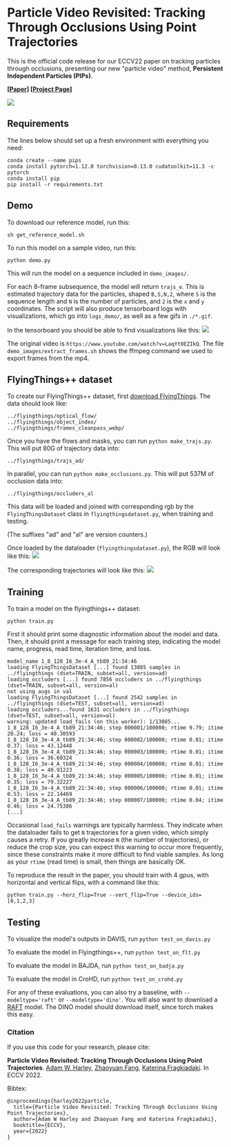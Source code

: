 # Particle Video Revisited: Tracking Through Occlusions Using Point Trajectories

This is the official code release for our ECCV22 paper on tracking particles through occlusions, presenting our new "particle video" method, **Persistent Independent Particles (PIPs)**. 

**[[Paper](https://arxiv.org/abs/2204.04153)] [[Project Page](https://particle-video-revisited.github.io/)]**

<img src='https://particle-video-revisited.github.io/images/fig1.jpg'>


## Requirements

The lines below should set up a fresh environment with everything you need: 
```
conda create --name pips
conda install pytorch=1.12.0 torchvision=0.13.0 cudatoolkit=11.3 -c pytorch
conda install pip
pip install -r requirements.txt
```

## Demo

To download our reference model, run this:

```
sh get_reference_model.sh
```

To run this model on a sample video, run this:
```
python demo.py
```

This will run the model on a sequence included in `demo_images/`.

For each 8-frame subsequence, the model will return `trajs_e`. This is estimated trajectory data for the particles, shaped `B,S,N,2`, where `S` is the sequence length and `N` is the number of particles, and `2` is the `x` and `y` coordinates. The script will also produce tensorboard logs with visualizations, which go into `logs_demo/`, as well as a few gifs in `./*.gif`. 

In the tensorboard you should be able to find visualizations like this: 
<img src='https://particle-video-revisited.github.io/images/puppy_wide.gif'>

The original video is `https://www.youtube.com/watch?v=LaqYt0EZIkQ`. The file `demo_images/extract_frames.sh` shows the ffmpeg command we used to export frames from the mp4.


## FlyingThings++ dataset

To create our FlyingThings++ dataset, first [download FlyingThings](https://lmb.informatik.uni-freiburg.de/resources/datasets/SceneFlowDatasets.en.html). The data should look like:

```
../flyingthings/optical_flow/
../flyingthings/object_index/
../flyingthings/frames_cleanpass_webp/
```

Once you have the flows and masks, you can run `python make_trajs.py`. This will put 80G of trajectory data into:
```
../flyingthings/trajs_ad/
```

In parallel, you can run `python make_occlusions.py`. This will put 537M of occlusion data into:

```
../flyingthings/occluders_al
```

This data will be loaded and joined with corresponding rgb by the `FlyingThingsDataset` class in `flyingthingsdataset.py`, when training and testing.

(The suffixes "ad" and "al" are version counters.)

Once loaded by the dataloader (`flyingthingsdataset.py`), the RGB will look like this:
<img src='https://particle-video-revisited.github.io/images/flt_rgbs.gif'>

The corresponding trajectories will look like this:
<img src='https://particle-video-revisited.github.io/images/flt_trajs.gif'>


## Training

To train a model on the flyingthings++ dataset:

```
python train.py
```

First it should print some diagnostic information about the model and data. Then, it should print a message for each training step, indicating the model name, progress, read time, iteration time, and loss. 

```
model_name 1_8_128_I6_3e-4_A_tb89_21:34:46
loading FlyingThingsDataset [...] found 13085 samples in ../flyingthings (dset=TRAIN, subset=all, version=ad)
loading occluders [...] found 7856 occluders in ../flyingthings (dset=TRAIN, subset=all, version=al)
not using augs in val
loading FlyingThingsDataset [...] found 2542 samples in ../flyingthings (dset=TEST, subset=all, version=ad)
loading occluders...found 1631 occluders in ../flyingthings (dset=TEST, subset=all, version=al)
warning: updated load_fails (on this worker): 1/13085...
1_8_128_I6_3e-4_A_tb89_21:34:46; step 000001/100000; rtime 9.79; itime 20.24; loss = 40.30593
1_8_128_I6_3e-4_A_tb89_21:34:46; step 000002/100000; rtime 0.01; itime 0.37; loss = 43.12448
1_8_128_I6_3e-4_A_tb89_21:34:46; step 000003/100000; rtime 0.01; itime 0.36; loss = 36.60324
1_8_128_I6_3e-4_A_tb89_21:34:46; step 000004/100000; rtime 0.01; itime 0.38; loss = 40.91223
1_8_128_I6_3e-4_A_tb89_21:34:46; step 000005/100000; rtime 0.01; itime 0.35; loss = 79.32227
1_8_128_I6_3e-4_A_tb89_21:34:46; step 000006/100000; rtime 0.01; itime 0.53; loss = 22.14469
1_8_128_I6_3e-4_A_tb89_21:34:46; step 000007/100000; rtime 0.04; itime 0.46; loss = 24.75386
[...]
```
Occasional `load_fails` warnings are typically harmless. They indicate when the dataloader fails to get `N` trajectories for a given video, which simply causes a retry. If you greatly increase `N` (the number of trajectories), or reduce the crop size, you can expect this warning to occur more frequently, since these constraints make it more difficult to find viable samples. As long as your `rtime` (read time) is small, then things are basically OK. 

To reproduce the result in the paper, you should train with 4 gpus, with horizontal and vertical flips, with a command like this:
```
python train.py --horz_flip=True --vert_flip=True --device_ids=[0,1,2,3]
```

## Testing

To visualize the model's outputs in DAVIS, run `python test_on_davis.py`

To evaluate the model in Flyingthings++, run `python test_on_flt.py`

To evaluate the model in BAJDA, run `python test_on_badja.py`

To evaluate the model in CroHD, run `python test_on_crohd.py`

For any of these evaluations, you can also try a baseline, with `--modeltype='raft'` or `--modeltype='dino'`. You will also want to download a [RAFT](https://github.com/princeton-vl/RAFT) model. The DINO model should download itself, since torch makes this easy.


### Citation

If you use this code for your research, please cite:

**Particle Video Revisited: Tracking Through Occlusions Using Point Trajectories**.
[Adam W. Harley](https://cs.cmu.edu/~aharley),
[Zhaoyuan Fang](https://zfang399.github.io/),
[Katerina Fragkiadaki](http://cs.cmu.edu/~katef/). In ECCV 2022.

Bibtex:
```
@inproceedings{harley2022particle,
  title={Particle Video Revisited: Tracking Through Occlusions Using Point Trajectories},
  author={Adam W Harley and Zhaoyuan Fang and Katerina Fragkiadaki},
  booktitle={ECCV},
  year={2022}
}
```

